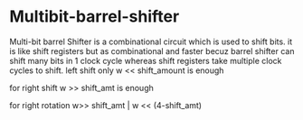 # Multibit-barrel-shifter
Multi-bit barrel Shifter is a combinational circuit which is used to shift bits. it is like shift registers but as combinational and faster becuz barrel shifter can shift many bits in 1 clock cycle whereas shift registers take multiple clock cycles to shift.
left shift only w << shift_amount is enough

for right shift w >> shift_amt is enough

for right rotation w>> shift_amt | w << (4-shift_amt)

